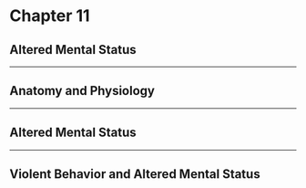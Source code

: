 # Chapter 11
## Altered Mental Status

---

## Anatomy and Physiology

---

## Altered Mental Status

---

## Violent Behavior and Altered Mental Status